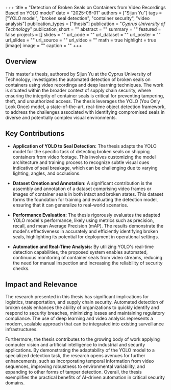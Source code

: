 +++
title = "Detection of Broken Seals on Containers from Video Recordings Based on YOLO model"
date = "2025-06-01"
authors = ["Sijun Yu"]
tags = ["YOLO model", "broken seal detection", "container security", "video analysis"]
publication_types = ["thesis"]
publication = "_Cyprus University of Technology_"
publication_short = ""
abstract = ""
summary = ""
featured = false
projects = []
slides = ""
url_code = ""
url_dataset = ""
url_poster = ""
url_slides = ""
url_source = ""
url_video = ""
math = true
highlight = true
[image]
image = ""
caption = ""
+++

## Overview

This master's thesis, authored by Sijun Yu at the Cyprus University of Technology, investigates the automated detection of broken seals on containers using video recordings and deep learning techniques. The work is situated within the broader context of supply chain security, where ensuring the integrity of container seals is critical for preventing tampering, theft, and unauthorized access. The thesis leverages the YOLO (You Only Look Once) model, a state-of-the-art, real-time object detection framework, to address the challenges associated with identifying compromised seals in diverse and potentially complex visual environments.

## Key Contributions

- **Application of YOLO to Seal Detection:** The thesis adapts the YOLO model for the specific task of detecting broken seals on shipping containers from video footage. This involves customizing the model architecture and training process to recognize subtle visual cues indicative of seal breakage, which can be challenging due to varying lighting, angles, and occlusions.

- **Dataset Creation and Annotation:** A significant contribution is the assembly and annotation of a dataset comprising video frames or images of container seals in both intact and broken states. This dataset forms the foundation for training and evaluating the detection model, ensuring that it can generalize to real-world scenarios.

- **Performance Evaluation:** The thesis rigorously evaluates the adapted YOLO model's performance, likely using metrics such as precision, recall, and mean Average Precision (mAP). The results demonstrate the model's effectiveness in accurately and efficiently identifying broken seals, highlighting its potential for deployment in operational settings.

- **Automation and Real-Time Analysis:** By utilizing YOLO's real-time detection capabilities, the proposed system enables automated, continuous monitoring of container seals from video streams, reducing the need for manual inspection and increasing the reliability of security checks.

## Impact and Relevance

The research presented in this thesis has significant implications for logistics, transportation, and supply chain security. Automated detection of broken seals enhances the ability of organizations to quickly identify and respond to security breaches, minimizing losses and maintaining regulatory compliance. The use of deep learning and video analysis represents a modern, scalable approach that can be integrated into existing surveillance infrastructures.

Furthermore, the thesis contributes to the growing body of work applying computer vision and artificial intelligence to industrial and security applications. By demonstrating the adaptability of the YOLO model to a specialized detection task, the research opens avenues for further enhancements, such as incorporating temporal information from video sequences, improving robustness to environmental variability, and expanding to other forms of tamper detection. Overall, the thesis exemplifies the practical benefits of AI-driven automation in critical security domains.